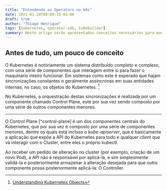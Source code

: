 ```yaml
---
title: "Entendendo os Operators no k8s"
date: 2021-01-28T00:09:33-03:00
draft: true
author: "Thiago Henrique"
tags: [kubernetes, operator-sdk, kubebuilder]
summary: Neste artigo serão apresentados conceitos necessários para que você consiga desenvolver um Kubernetes Operator, compreendendo o que de fato ele é e como funciona.
---
```


## Antes de tudo, um pouco de conceito

O Kubernetes é notóriamente um sistema distribuído completo e complexo, com uma série de componentes que interagem entre si para fazer o maquinário inteiro funcionar. Em sistemas como este é esperado que hajam sincronizações constantes e geralmente assíncronas em suas entidades internas, no caso, os objetos do Kubernetes. [^objects]

No Kubernetes, a orquestração destas sincronizações é realizada por um componente chamado Control Plane, este por sua vez sendo composto por uma série de outros componentes menores.

---

O Control Plane [^control-plane] é um dos componentes centrais do Kubernetes, que por sua vez é composto por uma série de componentes menores, dentre os quais está incluso o _kube-apiserver_, que é basicamente a aplicação que expõe a API do Kubernetes para todo e qualquer _client_ que vá interagir com o Cluster, entre eles o próprio kubectl.

Ao receber um pedido de alteração no cluster (por exemplo, criação de um novo Pod), a API não é responsável por aplicá-la, e sim simplesmente validá-la e posteriormente armazenar a alteração desejada para que outro componente possa posteriormente aplicá-la: O Controller.

<!-- References -->
[^objects]: [Understanding Kubernetes Objects](https://kubernetes.io/docs/concepts/overview/working-with-objects/kubernetes-objects/)